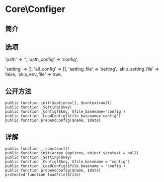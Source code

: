 # Core\Configer

## 简介

## 选项
'path' => '',
'path_config' => 'config',

'setting' => [],
'all_config' => [],
'setting_file' => 'setting',
'skip_setting_file' => false,
'skip_env_file' => true,
## 公开方法

    public function init($options=[], $context=null)
    public function _Setting($key)
    public function _Config($key, $file_basename='config')
    public function _LoadConfig($file_basename='config')
    public function prependConfig($name, $data)
## 详解

    public function __construct()
    public function init(array $options, object $context = null)
    public function _Setting($key)
    public function _Config($key, $file_basename = 'config')
    public function _LoadConfig($file_basename = 'config')
    public function prependConfig($name, $data)
    protected function loadFile($file)